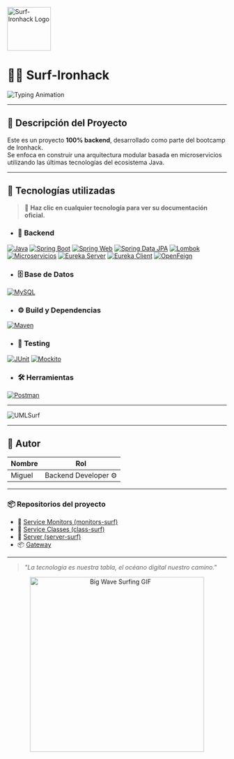 <p align="left">
  <img src="https://github.com/user-attachments/assets/b32d77b1-c3e5-4989-85eb-78923226cadc" alt="Surf-Ironhack Logo" width="100" />
</p>

<h1 align="left">
  🏄‍♂️ Surf-Ironhack
</h1>

<p align="left">
  <img src="https://readme-typing-svg.herokuapp.com?font=Fira+Code&size=20&duration=4000&pause=1000&color=00BFFF&width=700&height=80&lines=Bienvenido+a+un+proyecto+de+surf+desarrollado+en+Ironhack.;%C2%A1Prep%C3%A1rate+para+cabalgar+las+olas+del+c%C3%B3digo!" alt="Typing Animation" />
</p>

---

## 🚀 Descripción del Proyecto

Este es un proyecto **100% backend**, desarrollado como parte del bootcamp de Ironhack.  
Se enfoca en construir una arquitectura modular basada en microservicios utilizando las últimas tecnologías del ecosistema Java.

---

## 🧰 Tecnologías utilizadas

> 🔎 **Haz clic en cualquier tecnología para ver su documentación oficial.**

+ ### 🔧 Backend
[![Java](https://img.shields.io/badge/Java%2021-ED8B00?style=for-the-badge&logo=openjdk&logoColor=white)](https://docs.oracle.com/en/java/javase/21/)
[![Spring Boot](https://img.shields.io/badge/Spring%20Boot-6DB33F?style=for-the-badge&logo=springboot&logoColor=white)](https://spring.io/guides/gs/spring-boot/)
[![Spring Web](https://img.shields.io/badge/Spring%20Web-6DB33F?style=for-the-badge&logo=spring&logoColor=white)](https://docs.spring.io/spring-framework/docs/current/reference/html/web.html)
[![Spring Data JPA](https://img.shields.io/badge/Spring%20Data%20JPA-6DB33F?style=for-the-badge&logo=spring&logoColor=white)](https://spring.io/projects/spring-data-jpa)
[![Lombok](https://img.shields.io/badge/Lombok-CA0C19?style=for-the-badge&logo=lombok&logoColor=white)](https://projectlombok.org/features)
[![Microservicios](https://img.shields.io/badge/Microservices-000000?style=for-the-badge&logo=microgenetics&logoColor=white)](https://microservices.io/)
[![Eureka Server](https://img.shields.io/badge/Eureka%20Server-00A8E8?style=for-the-badge&logo=spring&logoColor=white)](https://cloud.spring.io/spring-cloud-netflix/multi/multi_spring-cloud-eureka-server.html)
[![Eureka Client](https://img.shields.io/badge/Eureka%20Client-007ACC?style=for-the-badge&logo=spring&logoColor=white)](https://cloud.spring.io/spring-cloud-netflix/multi/multi_spring-cloud-eureka-client.html)
[![OpenFeign](https://img.shields.io/badge/OpenFeign-4B3263?style=for-the-badge&logo=spring&logoColor=white)](https://docs.spring.io/spring-cloud-openfeign/docs/current/reference/html/)

+ ### 🗄️ Base de Datos
[![MySQL](https://img.shields.io/badge/MySQL-4479A1?style=for-the-badge&logo=mysql&logoColor=white)](https://dev.mysql.com/doc/)

+ ### ⚙️ Build y Dependencias
[![Maven](https://img.shields.io/badge/Maven-C71A36?style=for-the-badge&logo=apachemaven&logoColor=white)](https://maven.apache.org/guides/getting-started/index.html)

+ ### 🧪 Testing
[![JUnit](https://img.shields.io/badge/JUnit-25A162?style=for-the-badge&logo=junit5&logoColor=white)](https://junit.org/junit5/docs/current/user-guide/)
[![Mockito](https://img.shields.io/badge/Mockito-00C7B7?style=for-the-badge)](https://site.mockito.org/)

+ ### 🛠 Herramientas
[![Postman](https://img.shields.io/badge/Postman-FF6C37?style=for-the-badge&logo=postman&logoColor=white)](https://learning.postman.com/)

---
![UMLSurf](https://github.com/user-attachments/assets/fcd1cacb-ad76-44c9-8d93-eba51429ad7d)

---

## 👤 Autor

| Nombre   | Rol              |
|----------|------------------|
| Miguel   | Backend Developer ⚙️ |

---


### 📦 Repositorios del proyecto

- 🧠 [Service Monitors (monitors-surf)](https://github.com/Surf-Ironhack/Monitors)
- 🌊 [Service Classes (class-surf)](https://github.com/Surf-Ironhack/ClassSurf)
- 🪪 [Server (server-surf)](https://github.com/Surf-Ironhack/ServerSurf)
- 📦 [Gateway](https://github.com/Surf-Ironhack/GatewaySurf)

---

> _"La tecnología es nuestra tabla, el océano digital nuestro camino."_

<p align="center">
  <img src="https://media.giphy.com/media/3o7TKtnuHOHHUjR38Y/giphy.gif" alt="Big Wave Surfing GIF" width="400" />
</p>


